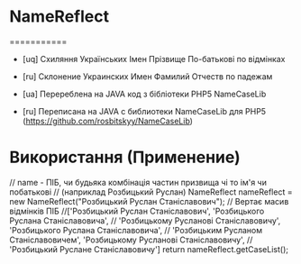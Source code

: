 # NameReflect
===========

- [uq] Схиляння Українських Імен Прізвище По-батькові по відмінках
- [ru] Склонение Украинских Имен Фамилий Отчеств по падежам

- [ua] Перереблена на JAVA код з бібліотеки PHP5 NameCaseLib
- [ru] Переписана на JAVA с библиотеки NameCaseLib для PHP5 
(https://github.com/rosbitskyy/NameCaseLib)

Використання (Применение)
==========

// name - ПІБ, чи будьяка комбінація частин призвища чі то ім'я чи побатькові
// (наприклад Розбицький Руслан)
NameReflect nameReflect = new NameReflect("Розбицький Руслан Станіславович");
// Вертає масив відмінків ПІБ 
//['Розбицький Руслан Станіславович', 'Розбицького Руслана Станіславовича',
// 'Розбицькому Русланові Станіславовичу', 'Розбицького Руслана Станіславовича',
// 'Розбицьким Русланом Станіславовичем', 'Розбицькому Русланові Станіславовичу',
// 'Розбицький Руслане Станіславовичу']
return nameReflect.getCaseList();

